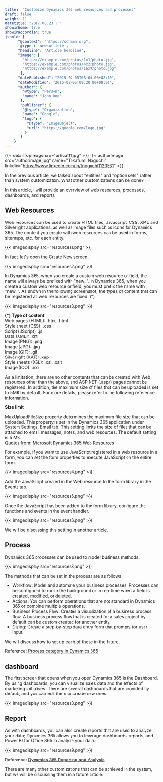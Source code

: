 ```yaml
---
title:  "Customize Dynamics 365 web resources and processes"
draft: false
weight: 11
datetitle: "2017.08.23 | "
showinhome: true
showinaccordian: true
jsonld: {
      "@context": "https://schema.org",
      "@type": "NewsArticle",
      "headline": "Article headline",
      "image": [
        "https://example.com/photos/1x1/photo.jpg",
        "https://example.com/photos/4x3/photo.jpg",
        "https://example.com/photos/16x9/photo.jpg"
       ],
      "datePublished": "2015-02-05T08:00:00+08:00",
      "dateModified": "2015-02-05T09:20:00+08:00",
      "author": {
        "@type": "Person",
        "name": "John Doe"
       },
       "publisher": {
        "@type": "Organization",
        "name": "Google",
        "logo": {
          "@type": "ImageObject",
          "url": "https://google.com/logo.jpg"
         }
       }
    }
---
```

{{< detailTopImage src="artical11.jpg" >}}
{{< authorImage src="authorimage.jpg" name="Takafumi Noguchi" linkdin="https://www.linkedin.com/in/tnoguchi1123531" >}}
<!-- Intro  -->
In the previous article, we talked about "entities" and "option sets" rather than system customization. What other customizations can be done?

In this article, I will provide an overview of web resources, processes, dashboards, and reports.


## Web Resources
Web resources can be used to create HTML files, Javascript, CSS, XML and Silverlight applications, as well as image files such as icons for Dynamics 365. The content you create with web resources can be used in forms, sitemaps, etc. for each entity.
<!-- Image= resources1.png -->
{{< imagedisplay src="resources1.png" >}}

In fact, let's open the Create New screen.
<!-- Image= resources2.png -->
{{< imagedisplay src="resources2.png" >}}

In Dynamics 365, when you create a custom web resource or field, the name will always be prefixed with "new_". In Dynamics 365, when you create a custom web resource or field, you must prefix the name with "new_". As shown in the following screenshot, the types of content that can be registered as web resources are fixed. (*)
<!-- Image= resources3.png -->
{{< imagedisplay src="resources3.png" >}}

**(*) Type of content**    
 Web pages (HTML):         .htm, .html    
 Style sheet (CSS): .css   
 Script (JScript): .js   
 Data (XML): .xml      
 Image (PNG): .png   
 Image (JPG): .jpg   
 Image (GIF): .gif   
 Silverlight (XAP): .xap   
 Style sheets (XSL): .xsl, .xslt   
 Image (ICO): .ico    

As a limitation, there are no other contents that can be created with Web resources other than the above, and ASP.NET (.aspx) pages cannot be registered. In addition, the maximum size of files that can be uploaded is set to 5MB by default. For more details, please refer to the following reference information.

<!-- Quate Box -->
**Size limit**     

MaxUploadFileSize property determines the maximum file size that can be uploaded. This property is set in the Dynamics 365 application under System Settings, Email tab. This setting limits the size of files that can be attached to email messages, notes, and web resources. The default setting is 5 MB.      
Quotes from: [Microsoft Dynamics 365 Web Resources](https://msdn.microsoft.com/ja-jp/library/gg309473.aspx)

For example, if you want to use JavaScript registered in a web resource in a form, you can set the form properties to execute JavaScript on the entire form.
<!-- Image= resources4.png -->
{{< imagedisplay src="resources4.png" >}}

Add the JavaScript created in the Web resource to the form library in the Events tab.
<!-- Image= resources5.png -->
{{< imagedisplay src="resources5.png" >}}

Once the JavaScript has been added to the form library, configure the functions and events in the event handler.
<!-- Image= resources6.png -->
{{< imagedisplay src="resources6.png" >}}

We will be discussing this setting in another article.

## Process
Dynamics 365 processes can be used to model business methods.
<!-- Image= resources7.png -->
{{< imagedisplay src="resources7.png" >}}

The methods that can be set in the process are as follows

* Workflow: Model and automate your business processes. Processes can be configured to run in the background or in real time when a field is created, modified, or deleted.
* Actions: You can perform operations that are not standard in Dynamics 365 or combine multiple operations.
* Business Process Flow: Creates a visualization of a business process flow. A business process flow that is created for a sales project by default can be custom created for another entity.
* Dialog: Create a step-by-step data entry form that prompts for user input.

We will discuss how to set up each of these in the future.

Reference: [Process category in Dynamics 365](https://msdn.microsoft.com/ja-jp/library/gg309471.aspx)

## dashboard
The first screen that opens when you open Dynamics 365 is the Dashboard. By using dashboards, you can visualize sales data and the effects of marketing initiatives. There are several dashboards that are provided by default, and you can edit them or create new ones.
<!-- Image= resources8.png -->
{{< imagedisplay src="resources8.png" >}}

## Report
As with dashboards, you can also create reports that are used to analyze your data; Dynamics 365 allows you to leverage dashboards, reports, and Power BI for Office 365 to analyze your data.
<!-- Image= resources9.png -->
{{< imagedisplay src="resources9.png" >}}

Reference: [Dynamics 365 Reporting and Analysis](https://technet.microsoft.com/ja-jp/library/dn531183.aspx)


There are many other customizations that can be achieved in the system, but we will be discussing them in a future article.